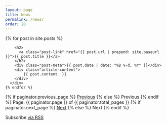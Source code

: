 ```yaml
---
layout: page
title: News
permalink: /news/
order: 20
---
```


  <div class="news-list">
    {% for post in site.posts %}
      <div class="news-item">

        <h2>
          <a class="post-link" href="{{ post.url | prepend: site.baseurl }}">{{ post.title }}</a>
        </h2>
        <div class="post-meta">{{ post.date | date: "%B %-d, %Y" }}</div>
		<div class="article-content">
			{{ post.content  }}
		</div>
      </div>
    {% endfor %}
  </div>
  
  <!-- Pagination links -->
  <div class="pagination">
	  {% if paginator.previous_page %}
		<a href="{{ paginator.previous_page_path }}" class="previous">Previous</a>
	  {% else %}
		<span class="previous">Previous</span>
	  {% endif %}
	  <span class="page_number ">Page: {{ paginator.page }} of {{ paginator.total_pages }}</span>
	  {% if paginator.next_page %}
		<a href="{{ paginator.next_page_path }}" class="next">Next</a>
	  {% else %}
		<span class="next ">Next</span>
	  {% endif %}
  </div>

  <p class="rss-subscribe">Subscribe <a href="{{ "/feed.xml" | prepend: site.baseurl }}">via RSS</a></p>